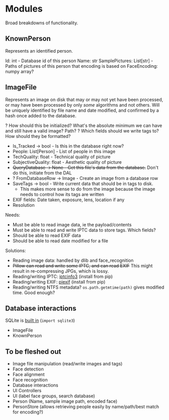 # Modules
Broad breakdowns of functionality.

## KnownPerson
Represents an identified person.

Id: int - Database id of this person
Name: str
SamplePictures: List[str] - Paths of pictures of this person that encoding is based on
FaceEncoding: numpy array?

## ImageFile
Represents an image on disk that may or may not yet have been processed, or may have been processed by only _some_ algorithms and not others. Will be uniquely identified by file name and date modified, and confirmed by a hash once added to the database.

? How should this be initialized? What's the absolute minimum we can have and still have a valid image? Path?
? Which fields should we write tags to? How should they be formatted?

* Is_Tracked -> bool - Is this in the database right now?
* People: List[Person] - List of people in this image
* TechQuality: float - Technical quality of picture
* SubjectiveQuality: float - Aesthetic quality of picture
* ~~QueryDatabase -> None - Get this file's data from the database.~~ Don't do this, initiate from the DAL
* ? FromDatabaseRow -> Image - Create an image from a database row
* SaveTags -> bool - Write current data that should be in tags to disk.
    * This makes more sense to do from the image because the image needs to control how its tags are written
* EXIF fields: Date taken, exposure, lens, location if any
* Resolution

Needs:
* Must be able to read image data, ie the payload/contents
* Must be able to read and write IPTC data to store tags. Which fields?
* Should be able to read EXIF data
* Should be able to read date modified for a file

Solutions:
* Reading image data: handled by dlib and face_recognition
* ~~Pillow can read and write some IPTC, and can read EXIF~~ This might result in re-compressing JPGs, which is lossy.
* Reading/writing IPTC: [iptcinfo3](https://github.com/jamesacampbell/iptcinfo3) (install from pip)
* Reading/writing EXIF: [piexif](https://pypi.org/project/piexif/) (install from pip)
* Reading/writing NTFS metadata? `os.path.getmtime(path)` gives modified time. Good enough?

## Database interactions
SQLite is [built in](https://docs.python.org/3/library/sqlite3.html) (`import sqlite3`)

* ImageFile
* KnownPerson


## To be fleshed out
* Image file manipulation (read/write images and tags)
* Face detection
* Face alignment
* Face recognition
* Database interactions
* UI Controllers
* UI (label face groups, search database)
* Person (Name, sample image path, encoded face)
* PersonStore (allows retrieving people easily by name/path/best match for encoding?)